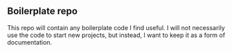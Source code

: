 ## Boilerplate repo

This repo will contain any boilerplate code I find useful. I will not necessarily use the code to start new projects, but instead, I want to keep it as a form of documentation.